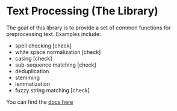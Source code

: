# Text Processing (The Library)

The goal of this library is to provide a set of common functions for preprocessing text.  Examples include:

* spell checking [check]
* white space normalization [check]
* casing [check]
* sub-sequence matching [check]
* deduplication
* stemming
* lemmatization
* fuzzy string matching [check]

You can find the [docs here](https://text-processing-ml.readthedocs.io/en/latest/)
